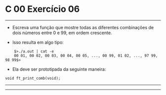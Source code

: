 # C 00 Exercício 06
---

- Escreva uma função que mostre todas as diferentes combinações de dois números entre 0 e 99, em ordem crescente.

- Isso resulta em algo tipo:
```
    $>./a.out | cat -e
    00 01, 00 02, 00 03, 00 04, 00 05, ..., 00 99, 01 02, ..., 97 99, 98 99$>
```

- Ela deve ser prototipada da seguinte maneira:
```
void ft_print_comb(void);
```
---
---
